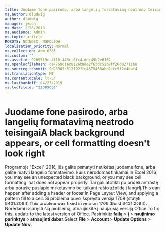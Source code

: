 ```yaml
---
title: Juodame fone pasirodo, arba langelių formatavimą neatrodo teisingai
ms.author: dludwig
author: dludwig
manager: jecon
ms.date: 2/26/2018
ms.audience: Admin
ms.topic: article
ROBOTS: NOINDEX, NOFOLLOW
localization_priority: Normal
ms.collection: Adm_O365
ms.custom: ''
ms.assetid: 92095f9c-4610-443c-8fc4-ddc49b2e6162
ms.openlocfilehash: ce476961ac8126b8de2f63dc52b9ff26d02711b8
ms.sourcegitcommit: 9d78905c512192ffc4675468abd2efc5f2e4baf4
ms.translationtype: MT
ms.contentlocale: lt-LT
ms.lasthandoff: 04/23/2019
ms.locfileid: "32389859"
---
```

# <a name="a-black-background-appears-or-cell-formatting-doesnt-look-right"></a><span data-ttu-id="f97e1-102">Juodame fone pasirodo, arba langelių formatavimą neatrodo teisingai</span><span class="sxs-lookup"><span data-stu-id="f97e1-102">A black background appears, or cell formatting doesn't look right</span></span>

<span data-ttu-id="f97e1-103">Programoje "Excel" 2016, jūs galite pamatyti netikėtas juodame fone, arba galite matyti langelio formatavimo, kuris nerodomas tinkamai.</span><span class="sxs-lookup"><span data-stu-id="f97e1-103">In Excel 2016, you may see an unexpected black background, or you may see cell formatting that does not appear properly.</span></span> <span data-ttu-id="f97e1-104">Tai gali atsitikti po pridėti antraštę arba poraštę puslapio maketavimo bei taikant rašto užpildą į langelį.</span><span class="sxs-lookup"><span data-stu-id="f97e1-104">This can happen after adding a header or footer in Page Layout View, and applying a pattern fill to a cell.</span></span> <span data-ttu-id="f97e1-105">Ši problema buvo išspręsta versija 1708 (statyti 8431.2094).</span><span class="sxs-lookup"><span data-stu-id="f97e1-105">This problem was fixed in version 1708 (Build 8431.2094).</span></span> <span data-ttu-id="f97e1-106">Norėdami išspręsti šią problemą, atnaujinkite į naujausią versiją Office.</span><span class="sxs-lookup"><span data-stu-id="f97e1-106">To fix this, update to the latest version of Office.</span></span> <span data-ttu-id="f97e1-107">Pasirinkite **failą** \> **į** \> **naujinimo parinktys** \> **atnaujinti dabar**.</span><span class="sxs-lookup"><span data-stu-id="f97e1-107">Select **File** \> **Account** \> **Update Options** \> **Update Now**.</span></span>
  

